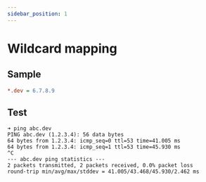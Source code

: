 ```yaml
---
sidebar_position: 1
---
```


# Wildcard mapping

## Sample

```ini title="map ip address to wildcard domain"
*.dev = 6.7.8.9
```

## Test

```shell
➜ ping abc.dev
PING abc.dev (1.2.3.4): 56 data bytes
64 bytes from 1.2.3.4: icmp_seq=0 ttl=53 time=41.005 ms
64 bytes from 1.2.3.4: icmp_seq=1 ttl=53 time=45.930 ms
^C
--- abc.dev ping statistics ---
2 packets transmitted, 2 packets received, 0.0% packet loss
round-trip min/avg/max/stddev = 41.005/43.468/45.930/2.462 ms
```